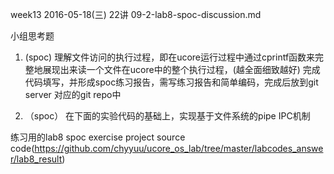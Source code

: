 week13 2016-05-18(三)
22讲
09-2-lab8-spoc-discussion.md


小组思考题

1. (spoc) 理解文件访问的执行过程，即在ucore运行过程中通过cprintf函数来完整地展现出来读一个文件在ucore中的整个执行过程，(越全面细致越好) 完成代码填写，并形成spoc练习报告，需写练习报告和简单编码，完成后放到git server 对应的git repo中


2. （spoc） 在下面的实验代码的基础上，实现基于文件系统的pipe IPC机制


练习用的lab8 spoc exercise project source code(https://github.com/chyyuu/ucore_os_lab/tree/master/labcodes_answer/lab8_result)
